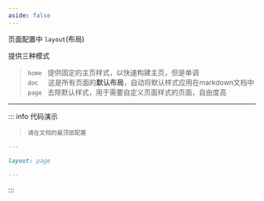```yaml
---
aside: false
---
```


页面配置中  `layout`(布局)  

提供三种模式

> `home`   &nbsp; 提供固定的主页样式，以快速构建主页，但是单调  
> `doc`   &nbsp;  &nbsp; 这是所有页面的**默认布局**，自动将默认样式应用在markdown文档中  
> `page`   &nbsp; 去除默认样式，用于需要自定义页面样式的页面，自由度高  

---

::: info  <Badge type='info'>代码演示</Badge>

> `请在文档的最顶部配置`

```md
---

layout: page

--- 
```

:::





